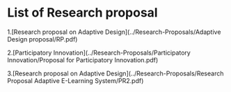 # List of Research proposal


1.[Research proposal on Adaptive Design](../Research-Proposals/Adaptive Design proposal/RP.pdf)


2.[Participatory Innovation](../Research-Proposals/Participatory Innovation/Proposal for Participatory Innovation.pdf)


3.[Research proposal on Adaptive Design](../Research-Proposals/Research Proposal Adaptive E-Learning System/PR2.pdf)

